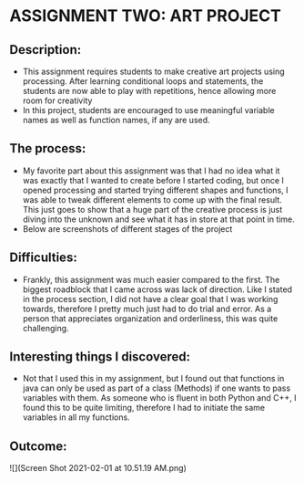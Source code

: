 # ASSIGNMENT TWO: ART PROJECT

## Description:
- This assignment requires students to make creative art projects using processing. After learning conditional loops and statements, the students are now able to play with repetitions, hence allowing more room for creativity
- In this project, students are encouraged to use meaningful variable names as well as function names, if any are used.

## The process:
- My favorite part about this assignment was that I had no idea what it was exactly that I wanted to create before I started coding, but once I opened processing and started trying different shapes and functions, I was able to tweak different elements to come up with the final result. This just goes to show that a huge part of the creative process is just diving into the unknown and see what it has in store at that point in time.
- Below are screenshots of different stages of the project

## Difficulties:
- Frankly, this assignment was much easier compared to the first. The biggest roadblock that I came across was lack of direction. Like I stated in the process section, I did not have a clear goal that I was working towards, therefore I pretty much just had to do trial and error. As a person that appreciates organization and orderliness, this was quite challenging.

## Interesting things I discovered:
- Not that I used this in my assignment, but I found out that functions in java can only be used as part of a class (Methods) if one wants to pass variables with them. As someone who is fluent in both Python and C++, I found this to be quite limiting, therefore I had to initiate the same variables in all my functions.

## Outcome:
![](Screen Shot 2021-02-01 at 10.51.19 AM.png)
